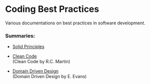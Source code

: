 # Coding Best Practices

Various documentations on best practices in software development.

### Summaries:
- [Solid Principles](SOLID.md)

- [Clean Code](Clean%20Code.md)  
    (Clean Code by R.C. Martin)

- [Domain Driven Design](Domain%20Driven%20Design.md)  
    (Domain Driven Design by E. Evans)